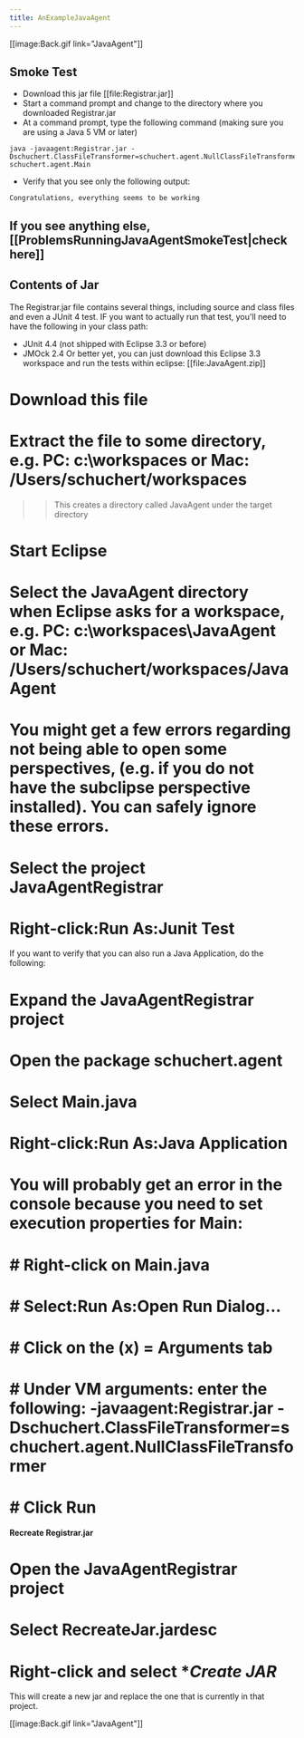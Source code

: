 ```yaml
---
title: AnExampleJavaAgent
---
```

[[image:Back.gif link="JavaAgent"]]
## Smoke Test
* Download this jar file [[file:Registrar.jar]]
* Start a command prompt and change to the directory where you downloaded Registrar.jar
* At a command prompt, type the following command (making sure you are using a Java 5 VM or later)
```terminal
java -javaagent:Registrar.jar -Dschuchert.ClassFileTransformer=schuchert.agent.NullClassFileTransformer schuchert.agent.Main
```
* Verify that you see only the following output:
```terminal
Congratulations, everything seems to be working
```

If you see anything else, [[ProblemsRunningJavaAgentSmokeTest|check here]]
----
## Contents of Jar
The Registrar.jar file contains several things, including source and class files and even a JUnit 4 test. IF you want to actually run that test, you'll need to have the following in your class path:
* JUnit 4.4 (not shipped with Eclipse 3.3 or before)
* JMOck 2.4
Or better yet, you can just download this Eclipse 3.3 workspace and run the tests within eclipse: [[file:JavaAgent.zip]]
# Download this file
# Extract the file to some directory, e.g. PC: **c:\workspaces** or Mac: **/Users/schuchert/workspaces**
>> This creates a directory called JavaAgent under the target directory
# Start Eclipse
# Select the JavaAgent directory when Eclipse asks for a workspace, e.g. PC: **c:\workspaces\JavaAgent** or Mac: **/Users/schuchert/workspaces/JavaAgent**
# You might get a few errors regarding not being able to open some perspectives, (e.g. if you do not have the subclipse perspective installed). You can safely ignore these errors.
# Select the project JavaAgentRegistrar
# Right-click:Run As:Junit Test

If you want to verify that you can also run a Java Application, do the following:
# Expand the **JavaAgentRegistrar** project
# Open the package **schuchert.agent**
# Select **Main.java**
# Right-click:Run As:Java Application
# You will probably get an error in the console because you need to set execution properties for Main:
# # Right-click on **Main.java**
# # Select:Run As:Open Run Dialog...
# # Click on the **(x) = Arguments tab**
# # **Under VM arguments:** enter the following: -javaagent:Registrar.jar -Dschuchert.ClassFileTransformer=schuchert.agent.NullClassFileTransformer
# # Click **Run**

**Recreate Registrar.jar**
# Open the **JavaAgentRegistrar** project
# Select **RecreateJar.jardesc**
# Right-click and select **Create JAR*
This will create a new jar and replace the one that is currently in that project.

[[image:Back.gif link="JavaAgent"]]